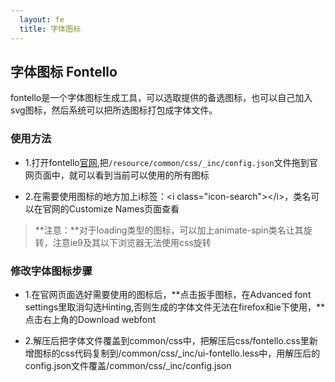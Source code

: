 ```yaml
---
  layout: fe
  title: 字体图标
---
```


## 字体图标 Fontello

fontello是一个字体图标生成工具，可以选取提供的备选图标，也可以自己加入svg图标，然后系统可以把所选图标打包成字体文件。


### 使用方法

* 1.打开fontello[官网](http://fontello.com),把`/resource/common/css/_inc/config.json`文件拖到官网页面中，就可以看到当前可以使用的所有图标

* 2.在需要使用图标的地方加上i标签：&lt;i class="icon-search">&lt;/i>，类名可以在官网的Customize Names页面查看

> **注意：**对于loading类型的图标，可以加上animate-spin类名让其旋转，注意ie9及其以下浏览器无法使用css旋转


### 修改字体图标步骤

* 1.在官网页面选好需要使用的图标后，**点击扳手图标，在Advanced font settings里取消勾选Hinting,否则生成的字体文件无法在firefox和ie下使用，**点击右上角的Download webfont

* 2.解压后把字体文件覆盖到common/css中，把解压后css/fontello.css里新增图标的css代码复制到/common/css/_inc/ui-fontello.less中，用解压后的config.json文件覆盖/common/css/_inc/config.json